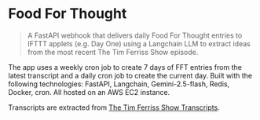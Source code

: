 # Food For Thought

> A FastAPI webhook that delivers daily Food For Thought entries to IFTTT applets (e.g. Day One) using a Langchain LLM to extract ideas from the most recent The Tim Ferriss Show episode.

The app uses a weekly cron job to create 7 days of FFT entries from the latest transcript and a daily cron job to create the current day. Built with the following technologies: FastAPI, Langchain, Gemini-2.5-flash, Redis, Docker, cron. All hosted on an AWS EC2 instance.

Transcripts are extracted from [The Tim Ferriss Show Transcripts](https://tim.blog/2018/09/20/all-transcripts-from-the-tim-ferriss-show/).
